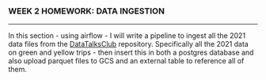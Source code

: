 ### WEEK 2 HOMEWORK: DATA INGESTION
***
In this section - using airflow - I will write a pipeline to ingest all the 2021 data files from the [DataTalksClub](https://github.com/DataTalksClub/nyc-tlc-data/releases) repository. Specifically all the 2021 data on green and yellow trips - then insert this in both a postgres database and also upload parquet files to GCS and an external table to reference all of them.

